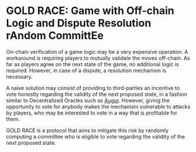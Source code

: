 # GOLD RACE: **G**ame with **O**ff-chain **L**ogic and **D**ispute **R**esolution r**A**ndom **C**ommitt**E**e

On-chain verification of a game logic may be a very expensive operation. A workaround is requiring players to mutually validate the moves off-chain.
As far as players agree on the next state of the game, no additional logic is required.
However, in case of a dispute, a resolution mechanism is necessary.

A naive solution may consist of providing to third-parties an incentive to vote honestly regarding the validity of the next proposed state, in a fashion similar to Decentralized Oracles such as [Augur](https://www.augur.net/).
However,  giving the opportunity to vote for anybody makes the mechanism vulnerable to attacks by players, who may be interested to vote in a way that is profitable for them.

GOLD RACE is a protocol that aims to mitigate this risk by randomly computing a committee who is eligible to vote regarding the validity of the next proposed state.
